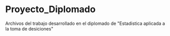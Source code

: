 # Proyecto_Diplomado
Archivos del trabajo desarrollado en el diplomado de "Estadistica aplicada a la toma de desiciones"
